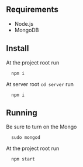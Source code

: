 ## Requirements

* Node.js
* MongoDB

## Install

At the project root run
```
  npm i
```

At server root `cd server` run
```
  npm i
```

## Running

Be sure to turn on the Mongo
```
  sudo mongod
```


At the project root run
```
  npm start
```